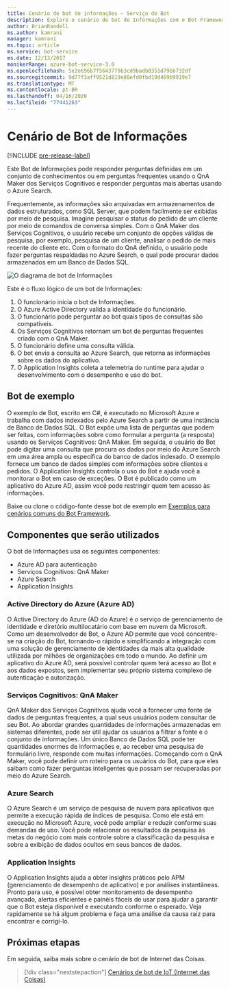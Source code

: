 ```yaml
---
title: Cenário de bot de informações – Serviço de Bot
description: Explore o cenário de bot de Informações com o Bot Framework.
author: BrianRandell
ms.author: kamrani
manager: kamrani
ms.topic: article
ms.service: bot-service
ms.date: 12/13/2017
monikerRange: azure-bot-service-3.0
ms.openlocfilehash: 5e2e696b7f5643779b3cd9badb0351d79b6732df
ms.sourcegitcommit: 9d77f3aff9521d819e88efd0fbd19d469b9919e7
ms.translationtype: MT
ms.contentlocale: pt-BR
ms.lasthandoff: 04/16/2020
ms.locfileid: "77441263"
---
```

# <a name="information-bot-scenario"></a>Cenário de Bot de Informações

[!INCLUDE [pre-release-label](includes/pre-release-label-v3.md)]

Este Bot de Informações pode responder perguntas definidas em um conjunto de conhecimentos ou em perguntas frequentes usando o QnA Maker dos Serviços Cognitivos e responder perguntas mais abertas usando o Azure Search.

Frequentemente, as informações são arquivadas em armazenamentos de dados estruturados, como SQL Server, que podem facilmente ser exibidas por meio de pesquisa. Imagine pesquisar o status do pedido de um cliente por meio de comandos de conversa simples. Com o QnA Maker dos Serviços Cognitivos, o usuário recebe um conjunto de opções válidas de pesquisa, por exemplo, pesquisa de um cliente, analisar o pedido de mais recente do cliente etc. Com o formato do QnA definido, o usuário pode fazer perguntas respaldadas no Azure Search, o qual pode procurar dados armazenados em um Banco de Dados SQL.

![O diagrama de bot de Informações](~/media/scenarios/bot-service-scenario-informational-bot.png)

Este é o fluxo lógico de um bot de Informações:

1. O funcionário inicia o bot de Informações.
2. O Azure Active Directory valida a identidade do funcionário.
3. O funcionário pode perguntar ao bot quais tipos de consultas são compatíveis.
4. Os Serviços Cognitivos retornam um bot de perguntas frequentes criado com o QnA Maker.
5. O funcionário define uma consulta válida.
6. O bot envia a consulta ao Azure Search, que retorna as informações sobre os dados do aplicativo.
7. O Application Insights coleta a telemetria do runtime para ajudar o desenvolvimento com o desempenho e uso do bot.

## <a name="sample-bot"></a>Bot de exemplo
O exemplo de Bot, escrito em C#, é executado no Microsoft Azure e trabalha com dados indexados pelo Azure Search a partir de uma instância de Banco de Dados SQL. O Bot expõe uma lista de perguntas que podem ser feitas, com informações sobre como formular a pergunta (a resposta) usando os Serviços Cognitivos: QnA Maker. Em seguida, o usuário do Bot pode digitar uma consulta que procura os dados por meio do Azure Search em uma área ampla ou específica do banco de dados indexado. O exemplo fornece um banco de dados simples com informações sobre clientes e pedidos. O Application Insights controla o uso do Bot e ajuda você a monitorar o Bot em caso de exceções. O Bot é publicado como um aplicativo do Azure AD, assim você pode restringir quem tem acesso às informações.

Baixe ou clone o código-fonte desse bot de exemplo em [Exemplos para cenários comuns do Bot Framework](https://aka.ms/abs-scenarios).

## <a name="components-youll-use"></a>Componentes que serão utilizados
O bot de Informações usa os seguintes componentes:
-   Azure AD para autenticação
-   Serviços Cognitivos: QnA Maker
-   Azure Search
-   Application Insights

### <a name="azure-active-directory-azure-ad"></a>Active Directory do Azure (Azure AD)
O Active Directory do Azure (AD do Azure) é o serviço de gerenciamento de identidade e diretório multilocatário com base em nuvem da Microsoft. Como um desenvolvedor de Bot, o Azure AD permite que você concentre-se na criação do Bot, tornando-o rápido e simplificando a integração com uma solução de gerenciamento de identidades da mais alta qualidade utilizada por milhões de organizações em todo o mundo. Ao definir um aplicativo do Azure AD, será possível controlar quem terá acesso ao Bot e aos dados expostos, sem implementar seu próprio sistema complexo de autenticação e autorização.

### <a name="cognitive-services-qna-maker"></a>Serviços Cognitivos: QnA Maker
QnA Maker dos Serviços Cognitivos ajuda você a fornecer uma fonte de dados de perguntas frequentes, a qual seus usuários podem consultar de seu Bot. Ao abordar grandes quantidades de informações armazenadas em sistemas diferentes, pode ser útil ajudar os usuários a filtrar a fonte e o conjunto de informações. Um único Banco de Dados SQL pode ter quantidades enormes de informações e, ao receber uma pesquisa de formulário livre, responde com muitas informações. Começando com o QnA Maker, você pode definir um roteiro para os usuários do Bot, para que eles saibam como fazer perguntas inteligentes que possam ser recuperadas por meio do Azure Search.

### <a name="azure-search"></a>Azure Search
O Azure Search é um serviço de pesquisa de nuvem para aplicativos que permite a execução rápida de índices de pesquisa. Como ele está em execução no Microsoft Azure, você pode ampliar e reduzir conforme suas demandas de uso. Você pode relacionar os resultados da pesquisa às metas do negócio com mais controle sobre a classificação da pesquisa e sobre a exibição de dados ocultos em seus bancos de dados.

### <a name="application-insights"></a>Application Insights
O Application Insights ajuda a obter insights práticos pelo APM (gerenciamento de desempenho de aplicativo) e por análises instantâneas. Pronto para uso, é possível obter monitoramento de desempenho avançado, alertas eficientes e painéis fáceis de usar para ajudar a garantir que o Bot esteja disponível e executando conforme o esperado. Veja rapidamente se há algum problema e faça uma análise da causa raiz para encontrar e corrigi-lo.

## <a name="next-steps"></a>Próximas etapas
Em seguida, saiba mais sobre o cenário de bot de Internet das Coisas.

> [!div class="nextstepaction"]
> [Cenários de bot de IoT (Internet das Coisas)](bot-service-scenario-internet-things.md)
